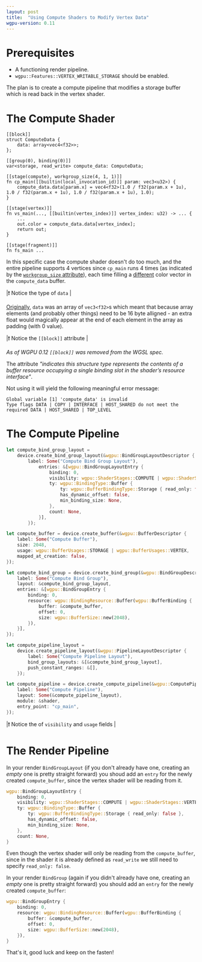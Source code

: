 ```yaml
---
layout: post
title:	"Using Compute Shaders to Modify Vertex Data"
wgpu-version: 0.11
---
```

# Prerequisites
- A functioning render pipeline.
- `wgpu::Features::VERTEX_WRITABLE_STORAGE` should be enabled.

The plan is to create a compute pipeline that modifies a storage buffer which is read back in the vertex shader.

# The Compute Shader
```wgsl
[[block]]
struct ComputeData {
	data: array<vec4<f32>>;
};

[[group(0), binding(0)]]
var<storage, read_write> compute_data: ComputeData;

[[stage(compute), workgroup_size(4, 1, 1)]]
fn cp_main([[builtin(local_invocation_id)]] param: vec3<u32>) {
	compute_data.data[param.x] = vec4<f32>(1.0 / f32(param.x + 1u), 1.0 / f32(param.x + 1u), 1.0 / f32(param.x + 1u), 1.0);
}

[[stage(vertex)]]
fn vs_main(..., [[builtin(vertex_index)]] vertex_index: u32) -> ... {
	...
	out.color = compute_data.data[vertex_index];
	return out;
}

[[stage(fragment)]]
fn fs_main ...
```

In this specific case the compute shader doesn't do too much, and the entire pipeline supports 4 vertices since `cp_main` runs 4 times (as indicated by the [`workgroup_size` attribute](https://www.w3.org/TR/WGSL/#attribute-workgroup_size)), each time filling a [different](https://www.w3.org/TR/WGSL/#local-invocation-id) color vector in the `compute_data` buffer.

|❗ Notice the type of `data` |

[Originally](https://www.reddit.com/r/rust_gamedev/comments/rozcgr/wgsl_alignment_workarounds/), `data` was an array of `vec3<f32>`s which meant that because array elements (and probably other things) need to be 16 byte alligned - an extra float would magically appear at the end of each element in the array as padding (with 0 value).

|❗ Notice the `[[block]]` attribute |

_As of WGPU 0.12 `[[block]]` was removed from the WGSL spec._

The attribute _"indicates this structure type represents the contents of a buffer resource occupying a single binding slot in the shader’s resource interface"_.

Not using it will yield the following meaningful error message:
```console
Global variable [1] 'compute_data' is invalid
Type flags DATA | COPY | INTERFACE | HOST_SHARED do not meet the required DATA | HOST_SHARED | TOP_LEVEL
```

# The Compute Pipeline
```rust
let compute_bind_group_layout =
	device.create_bind_group_layout(&wgpu::BindGroupLayoutDescriptor {
		label: Some("Compute Bind Group Layout"),
			entries: &[wgpu::BindGroupLayoutEntry {
				binding: 0,
				visibility: wgpu::ShaderStages::COMPUTE | wgpu::ShaderStages::VERTEX,
				ty: wgpu::BindingType::Buffer {
					ty: wgpu::BufferBindingType::Storage { read_only: false },
					has_dynamic_offset: false,
					min_binding_size: None,
				},
				count: None,
			}],
		});

let compute_buffer = device.create_buffer(&wgpu::BufferDescriptor {
	label: Some("Compute Buffer"),
	size: 2048,
	usage: wgpu::BufferUsages::STORAGE | wgpu::BufferUsages::VERTEX,
	mapped_at_creation: false,
});

let compute_bind_group = device.create_bind_group(&wgpu::BindGroupDescriptor {
	label: Some("Compute Bind Group"),
	layout: &compute_bind_group_layout,
	entries: &[wgpu::BindGroupEntry {
		binding: 0,
		resource: wgpu::BindingResource::Buffer(wgpu::BufferBinding {
			buffer: &compute_buffer,
			offset: 0,
			size: wgpu::BufferSize::new(2048),
		}),
	}],
});

let compute_pipeline_layout =
	device.create_pipeline_layout(&wgpu::PipelineLayoutDescriptor {
		label: Some("Compute Pipeline Layout"),
		bind_group_layouts: &[&compute_bind_group_layout],
		push_constant_ranges: &[],
	});

let compute_pipeline = device.create_compute_pipeline(&wgpu::ComputePipelineDescriptor {
	label: Some("Compute Pipeline"),
	layout: Some(&compute_pipeline_layout),
	module: &shader,
	entry_point: "cp_main",
});
```

|❗ Notice the of `visibility` and `usage` fields |

# The Render Pipeline
In your render `BindGroupLayout` (if you don't already have one, creating an _empty_ one is pretty straight forward) you shoud add an `entry` for the newly created `compute_buffer`, since the vertex shader will be reading from it.

```rust
wgpu::BindGroupLayoutEntry {
	binding: 0,
	visibility: wgpu::ShaderStages::COMPUTE | wgpu::ShaderStages::VERTEX,
	ty: wgpu::BindingType::Buffer {
		ty: wgpu::BufferBindingType::Storage { read_only: false },
		has_dynamic_offset: false,
		min_binding_size: None,
	},
	count: None,
}
```

Even though the vertex shader will only be reading from the `compute_buffer`, since in the shader it is already defined as `read_write` we still need to specify `read_only: false`.

In your render `BindGroup` (again if you didn't already have one, creating an _empty_ one is pretty straight forward) you should add an `entry` for the newly created `compute_buffer`:
```rust
wgpu::BindGroupEntry {
	binding: 0,
	resource: wgpu::BindingResource::Buffer(wgpu::BufferBinding {
		buffer: &compute_buffer,
		offset: 0,
		size: wgpu::BufferSize::new(2048),
	}),
}
```

That's it, good luck and keep on the fasten!
